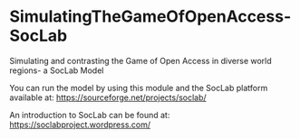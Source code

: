 # SimulatingTheGameOfOpenAccess-SocLab

Simulating and contrasting the Game of Open Access in diverse world regions- a SocLab Model

You can run the model by using this module and the SocLab platform available at: https://sourceforge.net/projects/soclab/

An introduction to SocLab can be found at: https://soclabproject.wordpress.com/
